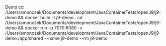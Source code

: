 Demo
cd /Users/amoncsek/Documents/development/JavaContainerTests/openJ9/j9-demo && docker build -t j9-demo .
cd /Users/amoncsek/Documents/development/JavaContainerTests/openJ9/j9-demo &&  docker run -p 7070:8080 -v /Users/amoncsek/Documents/development/JavaContainerTests/openJ9/j9-demo:/app/shared --name j9-demo --rm j9-demo